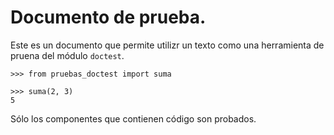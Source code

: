 # Documento de prueba.

Este es un documento que permite utilizr un texto como una herramienta de pruena del módulo ```doctest```.

    >>> from pruebas_doctest import suma
    
    >>> suma(2, 3)
    5
    
Sólo los componentes que contienen código son probados.